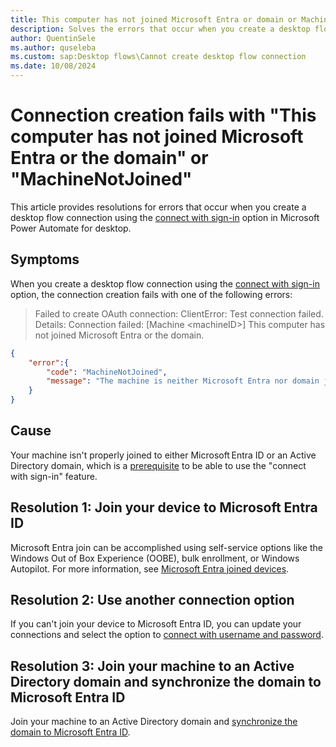 ```yaml
---
title: This computer has not joined Microsoft Entra or domain or MachineNotJoined
description: Solves the errors that occur when you create a desktop flow connection using the connect with sign-in option in Microsoft Power Automate for desktop.
author: QuentinSele
ms.author: quseleba
ms.custom: sap:Desktop flows\Cannot create desktop flow connection
ms.date: 10/08/2024
---
```

# Connection creation fails with "This computer has not joined Microsoft Entra or the domain" or "MachineNotJoined"

This article provides resolutions for errors that occur when you create a desktop flow connection using the [connect with sign-in](/power-automate/desktop-flows/desktop-flow-connections#connect-with-sign-in-for-attended-runs) option in Microsoft Power Automate for desktop.

## Symptoms

When you create a desktop flow connection using the [connect with sign-in](/power-automate/desktop-flows/desktop-flow-connections#connect-with-sign-in-for-attended-runs) option, the connection creation fails with one of the following errors:

> Failed to create OAuth connection: ClientError: Test connection failed. Details: Connection failed: [Machine \<machineID>] This computer has not joined Microsoft Entra or the domain.

```json
{
    "error":{
        "code": "MachineNotJoined",
        "message": "The machine is neither Microsoft Entra nor domain joined."  
    }    
}
```

## Cause

Your machine isn't properly joined to either Microsoft Entra ID or an Active Directory domain, which is a [prerequisite](/power-automate/desktop-flows/desktop-flow-connections#prerequisites) to be able to use the "connect with sign-in" feature.

## Resolution 1: Join your device to Microsoft Entra ID

Microsoft Entra join can be accomplished using self-service options like the Windows Out of Box Experience (OOBE), bulk enrollment, or Windows Autopilot. For more information, see [Microsoft Entra joined devices](/entra/identity/devices/concept-directory-join).

## Resolution 2: Use another connection option

If you can't join your device to Microsoft Entra ID, you can update your connections and select the option to [connect with username and password](/power-automate/desktop-flows/desktop-flow-connections#connect-with-username-and-password).

## Resolution 3: Join your machine to an Active Directory domain and synchronize the domain to Microsoft Entra ID

Join your machine to an Active Directory domain and [synchronize the domain to Microsoft Entra ID](/entra/identity/hybrid/cloud-sync/how-to-configure#configure-provisioning).
